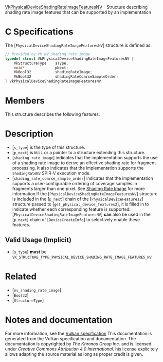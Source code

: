 [VkPhysicalDeviceShadingRateImageFeaturesNV](https://www.khronos.org/registry/vulkan/specs/1.3-extensions/man/html/VkPhysicalDeviceShadingRateImageFeaturesNV.html) - Structure describing shading rate image features that can be supported by an implementation

# C Specifications
The [`PhysicalDeviceShadingRateImageFeaturesNV`] structure is defined
as:
```c
// Provided by VK_NV_shading_rate_image
typedef struct VkPhysicalDeviceShadingRateImageFeaturesNV {
    VkStructureType    sType;
    void*              pNext;
    VkBool32           shadingRateImage;
    VkBool32           shadingRateCoarseSampleOrder;
} VkPhysicalDeviceShadingRateImageFeaturesNV;
```

# Members
This structure describes the following features:

# Description
- [`s_type`] is the type of this structure.
- [`p_next`] is `NULL` or a pointer to a structure extending this structure.
- [`shading_rate_image`] indicates that the implementation supports the use of a shading rate image to derive an effective shading rate for fragment processing. It also indicates that the implementation supports the `ShadingRateNV` SPIR-V execution mode.
- [`shading_rate_coarse_sample_order`] indicates that the implementation supports a user-configurable ordering of coverage samples in fragments larger than one pixel.
See [Shading Rate Image](https://www.khronos.org/registry/vulkan/specs/1.3-extensions/html/vkspec.html#primsrast-shading-rate-image) for more
information.If the [`PhysicalDeviceShadingRateImageFeaturesNV`] structure is included in the [`p_next`] chain of the
[`PhysicalDeviceFeatures2`] structure passed to
[`get_physical_device_features2`], it is filled in to indicate whether each
corresponding feature is supported.
[`PhysicalDeviceShadingRateImageFeaturesNV`] **can**  also be used in the [`p_next`] chain of
[`DeviceCreateInfo`] to selectively enable these features.
## Valid Usage (Implicit)
-  [`s_type`] **must**  be `VK_STRUCTURE_TYPE_PHYSICAL_DEVICE_SHADING_RATE_IMAGE_FEATURES_NV`

# Related
- [`nv_shading_rate_image`]
- [`Bool32`]
- [`StructureType`]

# Notes and documentation
For more information, see the [Vulkan specification](https://www.khronos.org/registry/vulkan/specs/1.3-extensions/html/vkspec.html)
This documentation is generated from the Vulkan specification and documentation.
The documentation is copyrighted by *The Khronos Group Inc.* and is licensed under *Creative Commons Attribution 4.0 International*.
his license explicitely allows adapting the source material as long as proper credit is given.
        
